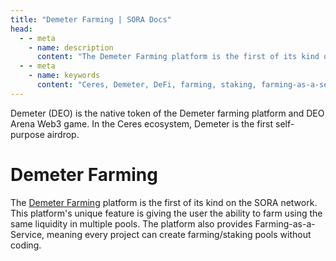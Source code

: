 ```yaml
---
title: "Demeter Farming | SORA Docs"
head:
  - - meta
    - name: description
      content: "The Demeter Farming platform is the first of its kind on the SORA network."
  - - meta
    - name: keywords
      content: "Ceres, Demeter, DeFi, farming, staking, farming-as-a-service, Polkaswap, SORA network"
---
```


Demeter (DEO) is the native token of the Demeter farming platform and DEO Arena Web3 game. In the Ceres ecosystem, Demeter is the first self-purpose airdrop.

# Demeter Farming

The [Demeter Farming](https://farming.deotoken.io/) platform is the first of its kind on the SORA network. 
This platform's unique feature is giving the user the ability to farm using the same liquidity in multiple pools. 
The platform also provides Farming-as-a-Service, meaning every project can create farming/staking pools without coding.
